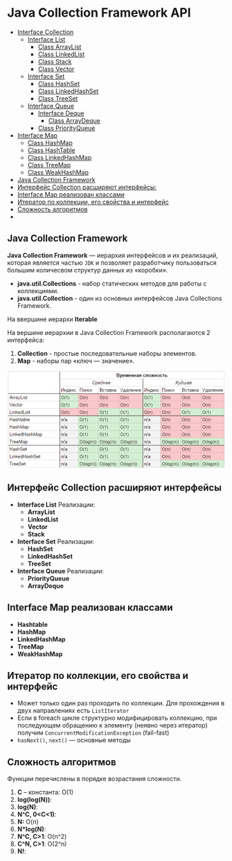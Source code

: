 # Java Collection Framework API

+ [Interface Collection](interfacecollection)
    + [Interface List](interfacecollection/interfacelist)
        + [Class ArrayList](interfacecollection/interfacelist/classarraylist)
        + [Class LinkedList](interfacecollection/interfacelist/classlinkedlist)
        + [Class Stack](interfacecollection/interfacelist/classstack)
        + [Class Vector](interfacecollection/interfacelist/classvector)
    + [Interface Set](interfacecollection/interfaceset)
        + [Class HashSet](interfacecollection/interfaceset/classhashset)
        + [Class LinkedHashSet](interfacecollection/interfaceset/classlinkedhashset)
        + [Class TreeSet](interfacecollection/interfaceset/classtreeset)
    + [Interface Queue](interfacecollection/interfacequeue)
        + [Interface Deque](interfacecollection/interfacequeue/interfacedeque)
            + [Class ArrayDeque](interfacecollection/interfacequeue/interfacedeque/classarraydeque)
        + [Class PriorityQueue](interfacecollection/interfacequeue/classpriorityqueue)
+ [Interface Map](interfacemap)
    + [Class HashMap](interfacemap/classhashmap)
    + [Class HashTable](interfacemap/classhashtable)
    + [Class LinkedHashMap](interfacemap/classlinkedhashmap)
    + [Class TreeMap](interfacemap/classtreemap)
    + [Class WeakHashMap](interfacemap/classweakhashmap)
+ [Java Collection Framework](#Java-Collection-Framework)
+ [Интерфейс Collection расширяют интерфейсы:](#Интерфейс-Collection-расширяют-интерфейсы)
+ [Interface Map реализован классами](#Interface-Map-реализован-классами)
+ [Итератор по коллекции, его свойства и интерфейс ](#Итератор-по-коллекции,-его-свойства-и-интерфейс)
+ [Сложность алгоритмов](#Сложность-алгоритмов)
+ [](#)

## Java Collection Framework
__Java Collection Framework__ — иерархия интерфейсов и их реализаций, которая является частью `JDK` и позволяет 
разработчику пользоваться большим количесвом структур данных из «коробки».        

- __java.util.Collections__ - набор статических методов для работы с коллекциями.
- __java.util.Collection__ - один из основных интерфейсов Java Collections Framework.

На ввершине иерархи __Iterable__

На вершине иерархии в Java Collection Framework располагаются 2 интерфейса: 
1. __Collection__ - простые последовательные наборы элементов. 
2. __Map__ - наборы пар «ключ — значение».

![BigONotation](img/BigONotation.png)

## Интерфейс Collection расширяют интерфейсы
+ __Interface List__ Реализации:
    + __ArrayList__
    + __LinkedList__
    + __Vector__
    + __Stack__ 
+ __Interface Set__ Реализации:
    + __HashSet__
    + __LinkedHashSet__ 
    + __TreeSet__
+ __Interface Queue__ Реализации:
    + __PriorityQueue__ 
    + __ArrayDeque__ 
    
## Interface Map реализован классами
+ __Hashtable__
+ __HashMap__
+ __LinkedHashMap__
+ __TreeMap__ 
+ __WeakHashMap__

## Итератор по коллекции, его свойства и интерфейс
- Может только один раз проходить по коллекции. Для прохождения в двух направлениях есть `ListIterator`
- Если в foreach цикле структурно модифицировать коллекцию, при последующем обращению к элементу (неявно через итератор) 
    получим `ConcurrentModificationException` (fail-fast)
- `hasNext()`, `next()` — основные методы

## Сложность алгоритмов
Функции перечислены в порядке возрастания сложности.
1. __C__ – константа: O(1)
2. __log(log(N))__:
3. __log(N)__:
4. __N^C, 0<C<1)__:
5. __N:__ O(n)
6. __N*log(N)__:
7. __N^C, C>1__: O(n^2)
8. __C^N, C>1__: O(2^n)
9. __N!__:

